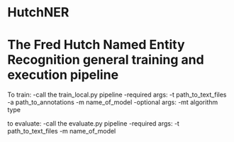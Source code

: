 # HutchNER
The Fred Hutch Named Entity Recognition general training and execution pipeline
================================================================================
To train:
	-call the train_local.py pipeline
		-required args: -t path_to_text_files -a path_to_annotations -m name_of_model
		-optional args: -mt algorithm type
	
to evaluate:
	-call the  evaluate.py pipeline
		-required args: -t path_to_text_files -m name_of_model